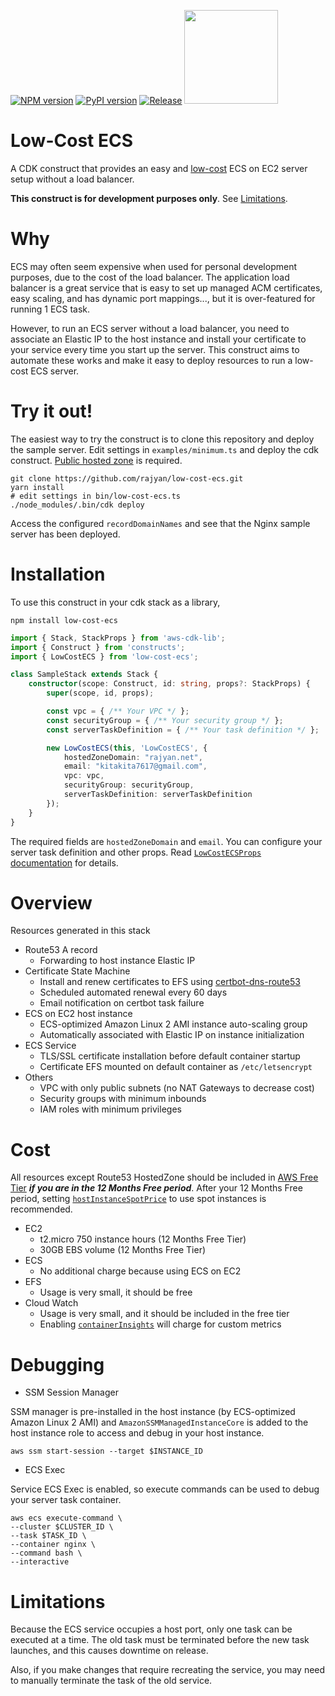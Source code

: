 [![NPM version](https://badge.fury.io/js/low-cost-ecs.svg)](https://www.npmjs.com/package/low-cost-ecs)
[![PyPI version](https://badge.fury.io/py/low-cost-ecs.svg)](https://pypi.org/project/low-cost-ecs)
[![Release](https://github.com/rajyan/low-cost-ecs/workflows/release/badge.svg)](https://github.com/rajyan/low-cost-ecs/actions/workflows/release.yml)
[<img src="https://constructs.dev/badge?package=low-cost-ecs" width="150">](https://constructs.dev/packages/low-cost-ecs)

# Low-Cost ECS

A CDK construct that provides an easy and [low-cost](#cost) ECS on EC2 server setup without a load balancer.

**This construct is for development purposes only**. See [Limitations](#limitations).

# Why

ECS may often seem expensive when used for personal development purposes, due to the cost of the load balancer.
The application load balancer is a great service that is easy to set up managed ACM certificates, easy scaling, and has dynamic port mappings..., but it is over-featured for running 1 ECS task.

However, to run an ECS server without a load balancer, you need to associate an Elastic IP to the host instance and install your certificate to your service every time you start up the server.
This construct aims to automate these works and make it easy to deploy resources to run a low-cost ECS server.

# Try it out!

The easiest way to try the construct is to clone this repository and deploy the sample server.
Edit settings in `examples/minimum.ts` and deploy the cdk construct. [Public hosted zone](https://docs.aws.amazon.com/Route53/latest/DeveloperGuide/AboutHZWorkingWith.html) is required.

```
git clone https://github.com/rajyan/low-cost-ecs.git
yarn install
# edit settings in bin/low-cost-ecs.ts
./node_modules/.bin/cdk deploy
```

Access the configured `recordDomainNames` and see that the Nginx sample server has been deployed.

# Installation

To use this construct in your cdk stack as a library,

```
npm install low-cost-ecs
```

```ts
import { Stack, StackProps } from 'aws-cdk-lib';
import { Construct } from 'constructs';
import { LowCostECS } from 'low-cost-ecs';

class SampleStack extends Stack {
    constructor(scope: Construct, id: string, props?: StackProps) {
        super(scope, id, props);

        const vpc = { /** Your VPC */ };
        const securityGroup = { /** Your security group */ };
        const serverTaskDefinition = { /** Your task definition */ };

        new LowCostECS(this, 'LowCostECS', {
            hostedZoneDomain: "rajyan.net",
            email: "kitakita7617@gmail.com",
            vpc: vpc,
            securityGroup: securityGroup,
            serverTaskDefinition: serverTaskDefinition
        });
    }
}
```

The required fields are `hostedZoneDomain` and `email`.
You can configure your server task definition and other props. Read [`LowCostECSProps` documentation](https://github.com/rajyan/low-cost-ecs/blob/main/API.md#low-cost-ecs.LowCostECSProps) for details.

# Overview

Resources generated in this stack

* Route53 A record
  * Forwarding to host instance Elastic IP
* Certificate State Machine
  * Install and renew certificates to EFS using [certbot-dns-route53](https://certbot-dns-route53.readthedocs.io/en/stable/)
  * Scheduled automated renewal every 60 days
  * Email notification on certbot task failure
* ECS on EC2 host instance
  * ECS-optimized Amazon Linux 2 AMI instance auto-scaling group
  * Automatically associated with Elastic IP on instance initialization
* ECS Service
  * TLS/SSL certificate installation before default container startup
  * Certificate EFS mounted on default container as `/etc/letsencrypt`
* Others
  * VPC with only public subnets (no NAT Gateways to decrease cost)
  * Security groups with minimum inbounds
  * IAM roles with minimum privileges

# Cost

All resources except Route53 HostedZone should be included in [AWS Free Tier](https://docs.aws.amazon.com/whitepapers/latest/how-aws-pricing-works/get-started-with-the-aws-free-tier.html)
***if you are in the 12 Months Free period***.
After your 12 Months Free period, setting [`hostInstanceSpotPrice`](https://github.com/rajyan/low-cost-ecs/blob/main/API.md#low-cost-ecs.LowCostECSProps.property.hostInstanceSpotPrice) to use spot instances is recommended.

* EC2
  * t2.micro 750 instance hours (12 Months Free Tier)
  * 30GB EBS volume (12 Months Free Tier)
* ECS
  * No additional charge because using ECS on EC2
* EFS
  * Usage is very small, it should be free
* Cloud Watch
  * Usage is very small, and it should be included in the free tier
  * Enabling [`containerInsights`](https://github.com/rajyan/low-cost-ecs/blob/main/API.md#low-cost-ecs.LowCostECSProps.property.containerInsights) will charge for custom metrics

# Debugging

* SSM Session Manager

SSM manager is pre-installed in the host instance (by ECS-optimized Amazon Linux 2 AMI) and `AmazonSSMManagedInstanceCore` is added to the host instance role to access and debug in your host instance.

```
aws ssm start-session --target $INSTANCE_ID
```

* ECS Exec

Service ECS Exec is enabled, so execute commands can be used to debug your server task container.

```
aws ecs execute-command \
--cluster $CLUSTER_ID \
--task $TASK_ID \
--container nginx \
--command bash \
--interactive
```

# Limitations

Because the ECS service occupies a host port, only one task can be executed at a time.
The old task must be terminated before the new task launches, and this causes downtime on release.

Also, if you make changes that require recreating the service, you may need to manually terminate the task of the old service.
